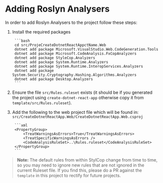 # Adding Roslyn Analysers

In order to add Roslyn Analysers to the project follow these steps:

1. Install the required packages

        ```bash
        cd src/ProjeCreateDotnetReactAppctName.Web
        dotnet add package Microsoft.VisualStudio.Web.CodeGeneration.Tools
        dotnet add package Microsoft.CodeAnalysis.FxCopAnalyzers
        dotnet add package StyleCop.Analyzers
        dotnet add package System.Runtime.Analyzers
        dotnet add package System.Runtime.InteropServices.Analyzers
        dotnet add package System.Security.Cryptography.Hashing.Algorithms.Analyzers
        dotnet add package Desktop.Analyzers
        ```

2. Ensure the file `src/Rules.ruleset` exists (it should be if you generated the project using `create-dotnet-react-app` otherwise copy it from `template/src/Rules.ruleset`).

3. Add the following to the web project file which will be found in: `src/CreateDotnetReactApp.Web/CreateDotnetReactApp.Web.csproj`

        ```xml
        <PropertyGroup>
            <TreatWarningsAsErrors>True</TreatWarningsAsErrors>
            <TreatSpecificWarningsAsErrors />
            <CodeAnalysisRuleSet>..\Rules.ruleset</CodeAnalysisRuleSet>
        </PropertyGroup>
        ```

> **Note:** The default rules from within StylCop change from time to time, so you may need to ignore new rules that are not ignored in the current Ruleset file. If you find this, please do a PR against the `template` in this project to rectify for future projects.
